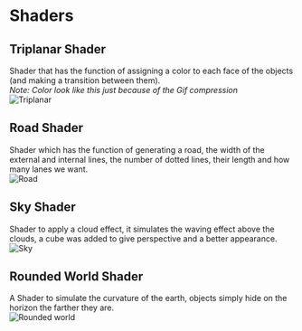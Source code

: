 # Shaders

## Triplanar Shader
Shader that has the function of assigning a color to each face of the objects (and making a transition between them).<br />
_Note: Color look like this just because of the Gif compression_<br />
![Triplanar](https://user-images.githubusercontent.com/68016784/164882778-0a32ceb9-c790-4da9-94a0-beec195ee450.gif)

## Road Shader
Shader which has the function of generating a road, the width of the external and internal lines, the number of dotted lines, their length and how many lanes we want.<br />
![Road](https://user-images.githubusercontent.com/68016784/164882985-f1fe1ab6-4c33-4db4-9054-dafb6cd9d1fb.gif)

## Sky Shader
Shader to apply a cloud effect, it simulates the waving effect above the clouds, a cube was added to give perspective and a better appearance.<br />
![Sky](https://user-images.githubusercontent.com/68016784/164882946-c9f669c9-27c8-4161-a3c7-c11f00b8938b.gif)

## Rounded World Shader
A Shader to simulate the curvature of the earth, objects simply hide on the horizon the farther they are.<br />
![Rounded world](https://user-images.githubusercontent.com/68016784/164882973-1dab3946-d763-4150-ac1b-c2d8bd87c80d.gif)
